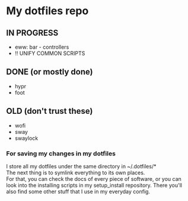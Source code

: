 # My dotfiles repo

## IN PROGRESS

- eww: bar - controllers
- !! UNIFY COMMON SCRIPTS

## DONE (or mostly done)

- hypr
- foot

## OLD (don't trust these)

- wofi
- sway
- swaylock

### For saving my changes in my dotfiles

I store all my dotfiles under the same directory in ~/.dotfiles/\*  
The next thing is to symlink everything to its own places.  
For that, you can check the docs of every piece of software, or you can look into the installing scripts in my setup_install repository. There you'll also find some other stuff that I use in my everyday config.

